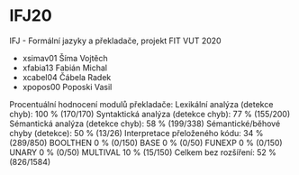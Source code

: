 # IFJ20
IFJ - Formální jazyky a překladače, projekt FIT VUT 2020

- xsimav01 Šíma Vojtěch 
- xfabia13 Fabián Michal
- xcabel04 Čábela Radek
- xpopos00 Poposki Vasil


Procentuální hodnocení modulů překladače: 
Lexikální analýza (detekce chyb): 100 % (170/170)
Syntaktická analýza (detekce chyb): 77 % (155/200)
Sémantická analýza (detekce chyb): 58 % (199/338)
Sémantické/běhové chyby (detekce): 50 % (13/26)
Interpretace přeloženého kódu: 34 % (289/850)
BOOLTHEN 0 % (0/150)
BASE 0 % (0/50)
FUNEXP 0 % (0/150)
UNARY 0 % (0/50)
MULTIVAL 10 % (15/150)
Celkem bez rozšíření: 52 % (826/1584)
